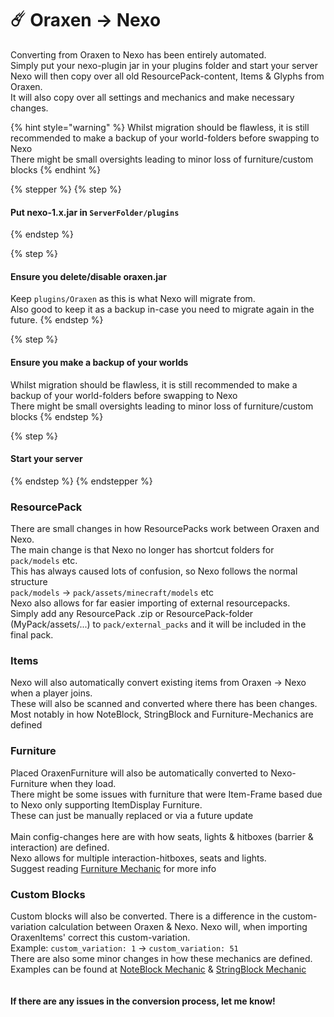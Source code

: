 # ☄️ Oraxen → Nexo

Converting from Oraxen to Nexo has been entirely automated.\
Simply put your nexo-plugin jar in your plugins folder and start your server\
Nexo will then copy over all old ResourcePack-content, Items & Glyphs from Oraxen.\
It will also copy over all settings and mechanics and make necessary changes.

{% hint style="warning" %}
Whilst migration should be flawless, it is still recommended to make a backup of your world-folders before swapping to Nexo\
There might be small oversights leading to minor loss of furniture/custom blocks
{% endhint %}

{% stepper %}
{% step %}
#### Put nexo-1.x.jar in `ServerFolder/plugins`
{% endstep %}

{% step %}
#### Ensure you delete/disable oraxen.jar

Keep `plugins/Oraxen` as this is what Nexo will migrate from.\
Also good to keep it as a backup in-case you need to migrate again in the future.
{% endstep %}

{% step %}
#### Ensure you make a backup of your worlds

Whilst migration should be flawless, it is still recommended to make a backup of your world-folders before swapping to Nexo\
There might be small oversights leading to minor loss of furniture/custom blocks
{% endstep %}

{% step %}
#### Start your server
{% endstep %}
{% endstepper %}

### ResourcePack

There are small changes in how ResourcePacks work between Oraxen and Nexo.\
The main change is that Nexo no longer has shortcut folders for `pack/models` etc.\
This has always caused lots of confusion, so Nexo follows the normal structure\
`pack/models` -> `pack/assets/minecraft/models` etc\
Nexo also allows for far easier importing of external resourcepacks.\
Simply add any ResourcePack .zip or ResourcePack-folder (MyPack/assets/...) to `pack/external_packs` and it will be included in the final pack.

### Items

Nexo will also automatically convert existing items from Oraxen -> Nexo when a player joins.\
These will also be scanned and converted where there has been changes.\
Most notably in how NoteBlock, StringBlock and Furniture-Mechanics are defined

### Furniture

Placed OraxenFurniture will also be automatically converted to Nexo-Furniture when they load.\
There might be some issues with furniture that were Item-Frame based due to Nexo only supporting ItemDisplay Furniture.\
These can just be manually replaced or via a future update\
\
Main config-changes here are with how seats, lights & hitboxes (barrier & interaction) are defined.\
Nexo allows for multiple interaction-hitboxes, seats and lights.\
Suggest reading [Furniture Mechanic](../mechanics/furniture-mechanic/) for more info

### Custom Blocks

Custom blocks will also be converted. There is a difference in the custom-variation calculation between Oraxen & Nexo. Nexo will, when importing OraxenItems' correct this custom-variation.\
Example: `custom_variation: 1` -> `custom_variation: 51`\
There are also some minor changes in how these mechanics are defined.\
Examples can be found at [NoteBlock Mechanic](../mechanics/custom-block-mechanics/noteblock-mechanic/) & [StringBlock Mechanic](../mechanics/custom-block-mechanics/stringblock-mechanic.md)\
\
\
**If there are any issues in the conversion process, let me know!**
